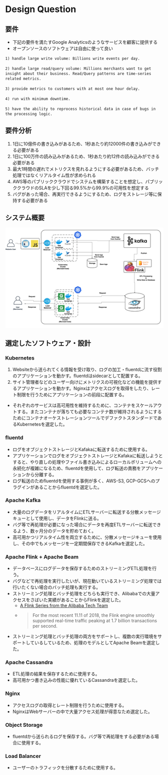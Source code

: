# Design Question
## 要件
- 下記の要件を満たすGoogle Analyticsのようなサービスを顧客に提供する
- オープンソースのソフトウェアは自由に使って良い
```
1) handle large write volume: Billions write events per day.

2) handle large read/query volume: Millions merchants want to get insight about their business. Read/Query patterns are time-series related metrics. 

3) provide metrics to customers with at most one hour delay.

4) run with minimum downtime.

5) have the ability to reprocess historical data in case of bugs in the processing logic.
```

## 要件分析
1. 1日に10億件の書き込みがあるため、1秒あたり約12000件の書き込みができる必要がある
1. 1日に100万件の読み込みがあるため、1秒あたり約12件の読み込みができる必要がある
1. 最大1時間の遅れでメトリクスを見れるようにする必要があるため、バッチ処理ではなくリアルタイム性が求められる
1. AWS等のパブリッククラウドでシステムを構築することを想定し、パブリッククラウドのSLAを少し下回る99.5%から99.9%の可用性を想定する
1. バグがあった場合、再実行できるようにするため、ログをストレージ等に保持する必要がある

## システム概要
![system_overview](./system_overview.png)

## 選定したソフトウェア・設計
### Kubernetes
1. Websiteから送られてくる情報を受け取り、ログの加工・fluentdに流す役割のアプリケーションを動かす。fluentdはsidecarとして配置する。
1. サイト管理者などのユーザー向けにメトリクスの可視化などの機能を提供するアプリケーションを動かす。Nginxはアクセスログを取得をしたり、レート制限を行うためにアプリケーションの前段に配置する。
- それぞれのサービスは高可用性を維持するために、コンテナをスケールアウトする。またコンテナが落ちても必要なコンテナ数が維持されるようにするためにコンテナオーケストレーションツールでデファクトスタンダードであるKubernetesを選定した。

### fluentd
- ログをオブジェクトストレージとKafakaに転送するために使用する。
- アプリケーションでログをオブジェクトストレージとKafakaに転送しようとすると、やり直しの処理やファイル書き込みによるローカルボリュームへの永続化が複雑になるため、fluentdを使用して、ログ転送の責務をアプリケーションから分離する。
- ログ転送のためfluentdを使用する事例が多く、AWS-S3, GCP-GCSへのプラグインがあることからfluentdを選定した。

### Apache Kafka
- 大量のログデータをリアルタイムにETLサーバーに転送する分散メッセージキューとして使用し、データをFlinkに送る。
- バグ等で再処理が必要になった場合にデータを再度ETLサーバーに転送できるよう、数ヶ月分のデータを貯めておく。
- 高可用かつリアルタイム性を両立するために、分散メッセージキューを使用し、その中でもメッセージを一定期間保存できるKafkaを選定した。

### Apache Flink + Apache Beam
- データベースにログデータを保存するためのストリーミングETL処理を行う。
- バグなどで再処理を実行したいが、現在動いているストリーミング処理では行いたくない場合のバッチ処理も実行する。
- ストリーミング処理とバッチ処理をどちらも実行でき、Alibabaでの大量アクセスをさばいた実績があることからFlinkを選定した。
	- [A Flink Series from the Alibaba Tech Team](https://medium.com/@alitech_2017/a-flink-series-from-the-alibaba-tech-team-b8b5539fdc70)
	- > For the most recent 11.11 of 2018, the Flink engine smoothly supported real-time traffic peaking at 1.7 billion transactions per second.
- ストリーミング処理とバッチ処理の両方をサポートし、複数の実行環境をサポートしているしているため、処理のモデルとしてApache Beamを選定した。

### Apache Cassandra
- ETL処理の結果を保存するために使用する。
- 高可用かつ書き込みの性能に優れているCassandraを選定した。

### Nginx
- アクセスログの取得とレート制限を行うために使用する。
- NginxはWebサーバーの中で大量アクセス処理が得意なため選定した。

### Object Storage
- fluentdから送られるログを保存する。バグ等で再処理をする必要がある場合に使用する。

### Load Balancer
- ユーザーのトラフィックを分散するために使用する。
